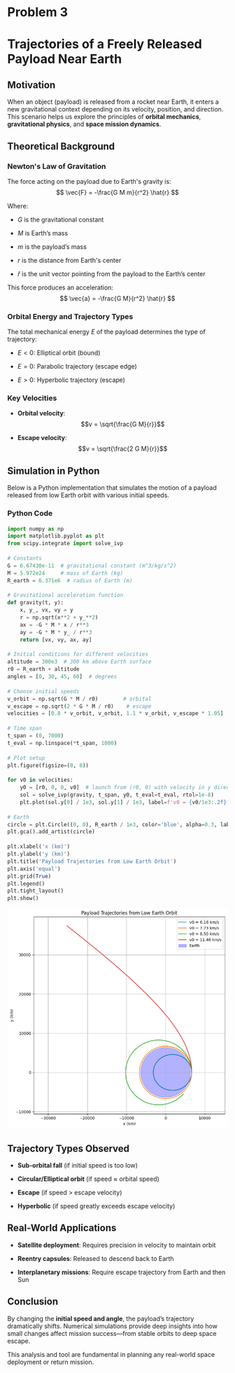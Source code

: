 # Problem 3

# Trajectories of a Freely Released Payload Near Earth

## Motivation
When an object (payload) is released from a rocket near Earth, it enters a new gravitational context depending on its velocity, position, and direction. This scenario helps us explore the principles of **orbital mechanics**, **gravitational physics**, and **space mission dynamics**.

## Theoretical Background

### Newton's Law of Gravitation
The force acting on the payload due to Earth's gravity is:
$$
\vec{F} = -\frac{G M m}{r^2} \hat{r}
$$

Where:
- $G$ is the gravitational constant

- $M$ is Earth’s mass

- $m$ is the payload’s mass

- $r$ is the distance from Earth's center

- $\hat{r}$ is the unit vector pointing 
from the payload to the Earth’s center

This force produces an acceleration:
$$
\vec{a} = -\frac{G M}{r^2} \hat{r}
$$

### Orbital Energy and Trajectory Types
The total mechanical energy $E$ of the payload determines the type of trajectory:
- $E < 0$: Elliptical orbit (bound)

- $E = 0$: Parabolic trajectory (escape edge)
- $E > 0$: Hyperbolic trajectory (escape)

### Key Velocities
- **Orbital velocity**: $$v = \sqrt{\frac{G M}{r}}$$

- **Escape velocity**: $$v = \sqrt{\frac{2 G M}{r}}$$



## Simulation in Python
Below is a Python implementation that simulates the motion of a payload released from low Earth orbit with various initial speeds.

### Python Code
```python
import numpy as np
import matplotlib.pyplot as plt
from scipy.integrate import solve_ivp

# Constants
G = 6.67430e-11  # gravitational constant (m^3/kg/s^2)
M = 5.972e24     # mass of Earth (kg)
R_earth = 6.371e6  # radius of Earth (m)

# Gravitational acceleration function
def gravity(t, y):
    x, y_, vx, vy = y
    r = np.sqrt(x**2 + y_**2)
    ax = -G * M * x / r**3
    ay = -G * M * y_ / r**3
    return [vx, vy, ax, ay]

# Initial conditions for different velocities
altitude = 300e3  # 300 km above Earth surface
r0 = R_earth + altitude
angles = [0, 30, 45, 60]  # degrees

# Choose initial speeds
v_orbit = np.sqrt(G * M / r0)        # orbital
v_escape = np.sqrt(2 * G * M / r0)    # escape
velocities = [0.8 * v_orbit, v_orbit, 1.1 * v_orbit, v_escape * 1.05]

# Time span
t_span = (0, 7000)
t_eval = np.linspace(*t_span, 1000)

# Plot setup
plt.figure(figsize=(8, 8))

for v0 in velocities:
    y0 = [r0, 0, 0, v0]  # launch from (r0, 0) with velocity in y direction
    sol = solve_ivp(gravity, t_span, y0, t_eval=t_eval, rtol=1e-8)
    plt.plot(sol.y[0] / 1e3, sol.y[1] / 1e3, label=f'v0 = {v0/1e3:.2f} km/s')

# Earth
circle = plt.Circle((0, 0), R_earth / 1e3, color='blue', alpha=0.3, label='Earth')
plt.gca().add_artist(circle)

plt.xlabel('x (km)')
plt.ylabel('y (km)')
plt.title('Payload Trajectories from Low Earth Orbit')
plt.axis('equal')
plt.grid(True)
plt.legend()
plt.tight_layout()
plt.show()
```

![Payload Trajectories from low Earth Orbit](Unknown-2.png)

## Trajectory Types Observed
- **Sub-orbital fall** (if initial speed is too low)

- **Circular/Elliptical orbit** (if speed ≈ orbital speed)

- **Escape** (if speed > escape velocity)

- **Hyperbolic** (if speed greatly exceeds escape velocity)


## Real-World Applications
- **Satellite deployment**: Requires precision in velocity to maintain orbit

- **Reentry capsules**: Released to descend back to Earth

- **Interplanetary missions**: Require escape trajectory from Earth and then Sun


## Conclusion
By changing the **initial speed and angle**, the payload’s trajectory dramatically shifts. Numerical simulations provide deep insights into how small changes affect mission success—from stable orbits to deep space escape.

This analysis and tool are fundamental in planning any real-world space deployment or return mission.

